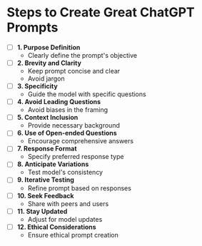# Steps to Create Great ChatGPT Prompts

- [ ] **1. Purpose Definition**
  - Clearly define the prompt's objective
- [ ] **2. Brevity and Clarity**
  - Keep prompt concise and clear
  - Avoid jargon
- [ ] **3. Specificity**
  - Guide the model with specific questions
- [ ] **4. Avoid Leading Questions**
  - Avoid biases in the framing
- [ ] **5. Context Inclusion**
  - Provide necessary background
- [ ] **6. Use of Open-ended Questions**
  - Encourage comprehensive answers
- [ ] **7. Response Format**
  - Specify preferred response type
- [ ] **8. Anticipate Variations**
  - Test model's consistency
- [ ] **9. Iterative Testing**
  - Refine prompt based on responses
- [ ] **10. Seek Feedback**
  - Share with peers and users
- [ ] **11. Stay Updated**
  - Adjust for model updates
- [ ] **12. Ethical Considerations**
  - Ensure ethical prompt creation
